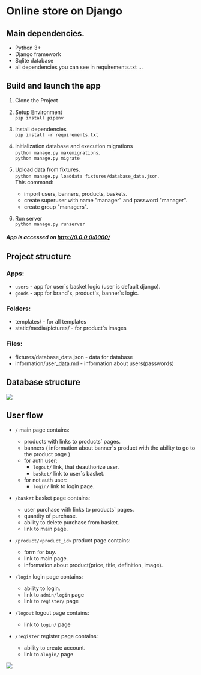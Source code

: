 # Online store on Django

## Main dependencies.
- Python 3+
- Django framework
- Sqlite database
- all dependencies you can see in requirements.txt ...


## Build and launch the app
1. Clone the Project
2. Setup Environment  
`pip install pipenv`
3. Install dependencies  
`pip install -r requirements.txt`
4. Initialization database and execution migrations    
`python manage.py makemigrations`.  
`python manage.py migrate`
5. Upload data from fixtures.   
`python manage.py loaddata fixtures/database_data.json`.    
This command:  
	- import users, banners, products, baskets.
	- create superuser with name "manager" and password "manager".
	- create group "managers".
	
6. Run server  
`python manage.py runserver`


##### App is accessed on http://0.0.0.0:8000/

## Project structure

### Apps:

- `users` - app for user`s basket logic (user is default django).
- `goods` - app for brand\`s, product\`s, banner`s logic.  

### Folders:
- templates/ - for all templates
- static/media/pictures/ - for product`s images   

### Files:

- fixtures/database\_data.json - data for database
- information/user\_data.md - information about users(passwords)


## Database structure

![](download.jpg)

## User flow
- `/` main page contains:  
	-  products with links to products` pages.
	-  banners ( information about banner`s product with the ability to go to the product page )
	- for auth user:
		-  `logout/` link, that deauthorize user.
		-  `basket/` link to user`s basket.
	- for not auth user:
		- `login/` link to login page.

- `/basket` basket page contains:  
	- user purchase with links to products` pages.
	- quantity of purchase.
	- ability to delete purchase from basket.
	- link to main page.
	
- `/product/<product_id>` product page contains:  
	- form for buy.
	- link to main page.
	- information about product(price, title, definition, image).

- `/login` login page contains:  
	- ability to login.
	- link to `admin/login` page
	- link to `register/` page
	
- `/logout` logout page contains:  
	- link to `login/` page
	
- `/register` register page contains:  
	- ability to create account.
	- link to `alogin/` page



![](download-1.jpg)


